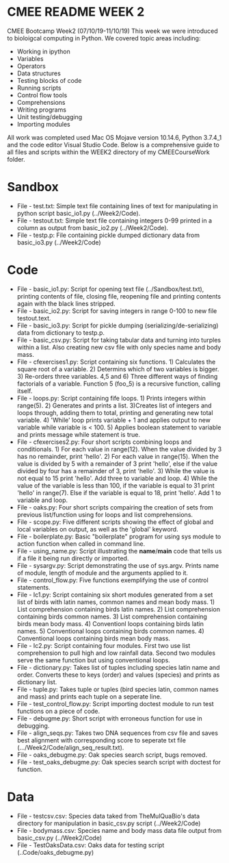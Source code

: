 # CMEE README WEEK 2

CMEE Bootcamp Week2 (07/10/19-11/10/19)
This week we were introduced to bioloigcal computing in Python. We covered topic areas including:
 - Working in ipython
 - Variables
 - Operators
 - Data structures
 - Testing blocks of code
 - Running scripts
 - Control flow tools
 - Comprehensions
 - Writing programs
 - Unit testing/debugging
 - Importing modules

All work was completed used Mac OS Mojave version 10.14.6, Python 3.7.4_1 and the code editor Visual Studio Code. Below is a comprehensive guide to all files and scripts within the WEEK2 directory of my CMEECourseWork folder.

# Sandbox
 - File - test.txt: Simple text file containing lines of text for manipulating in python script basic_io1.py (../Week2/Code).
 - File - testout.txt: Simple text file containing integers 0-99 printed in a column as output from basic_io2.py (../Week2/Code).
 - File - testp.p: File containing pickle dumped dictionary data from basic_io3.py (../Week2/Code)

# Code
  - File - basic_io1.py: Script for opening text file (../Sandbox/test.txt), printing contents of file, closing file, reopening file and printing contents again with the black lines stripped.
  - File - basic_io2.py: Script for saving integers in range 0-100 to new file testout.text.  
  - File - basic_io3.py: Script for pickle dumping (serializing/de-serializing) data from dictionary to testp.p.
  - File - basic_csv.py: Script for taking tabular data and turning into turples within a list. Also creating new csv file with only species name and body mass.
  - File - cfexercises1.py: Script containing six functions. 1) Calculates the square root of a variable. 2) Determins which of two variables is bigger. 3) Re-orders three variables. 4,5 and 6) Three different ways of finding factorials of a variable. Function 5 (foo_5) is a recursive function, calling itself.
  - File - loops.py: Script containing fife loops. 1) Prints integers within range(5). 2) Generates and prints a list. 3)Creates list of integers and loops through, adding them to total, printing and generating new total variable. 4) 'While' loop prints variable + 1 and applies output to new variable while variable is < 100. 5) Applies boolean statement to variable and prints message while statement is true.
  - File - cfexercises2.py: Four short scripts combining loops and conditionals. 1) For each value in range(12). When the value divided by 3 has no remainder, print 'hello'. 2) For each value in range(15). When the value is divided by 5 with a remainder of 3 print 'hello', else if the value divided by four has a remainder of 3, print 'hello'. 3) While the value is not equal to 15 print 'hello'. Add three to variable and loop. 4) While the value of the variable is less than 100, if the variable is equal to 31 print 'hello' in range(7). Else if the variable is equal to 18, print 'hello'. Add 1 to variable and loop.
  - File - oaks.py: Four short scripts compairing the creation of sets from previous list/function using for loops and list comprehensions.
  - File - scope.py: Five different scripts showing the effect of global and local variables on output, as well as the 'global' keyword.
  - File - boilerplate.py: Basic "boilerplate" program for using sys module to action function when called in command line.
  - File - using_name.py: Script illustrating the __name__/__main__ code that tells us if a file it being run directly or imported.
  - File - sysargv.py: Script demonstrating the use of sys.argv. Prints name of module, length of module and the arguments applied to it.
  - File - control_flow.py: Five functions exemplifying the use of control statements.
  - File - Ic1.py: Script containing six short modules generated from a set list of birds with latin names, common names and mean body mass. 1) List comprehension containing birds latin names. 2) List comprehension containing birds common names. 3) List comprehension containing birds mean body mass. 4) Conventionl loops containing birds latin names. 5) Conventional loops containing birds common names. 4) Conventional loops containing birds mean body mass.
  - File - Ic2.py: Script containing four modules. First two use list comprehension to pull high and low rainfall data. Second two modules serve the same function but using conventional loops.
  - File - dictionary.py: Takes list of tuples including species latin name and order. Converts these to keys (order) and values (species) and prints as dictionary list.
  - File - tuple.py: Takes tuple or tuples (bird species latin, common names and mass) and prints each tuple on a seperate line.
  - File - test_control_flow.py: Script importing doctest module to run test functions on a piece of code.
  - File - debugme.py: Short script with erroneous function for use in debugging.
  - File - align_seqs.py: Takes two DNA sequences from csv file and saves best alignment with corresponding score to seperate txt file (.../Week2/Code/align_seq_result.txt).
  - File - oaks_debugme.py: Oak species search script, bugs removed.
  - File - test_oaks_debugme.py: Oak species search script with doctest for function.

# Data
 - File - testcsv.csv: Species data taked from TheMulQuaBio's data directory for manipulation in basic_csv.py script (../Week2/Code)
 - File - bodymass.csv: Species name and body mass data file output from basic_csv.py (../Week2/Code)
 - File - TestOaksData.csv: Oaks data for testing script (..Code/oaks_debugme.py)